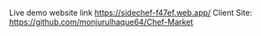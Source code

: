 Live demo website link https://sidechef-f47ef.web.app/
Client Site: https://github.com/monjurulhaque64/Chef-Market
